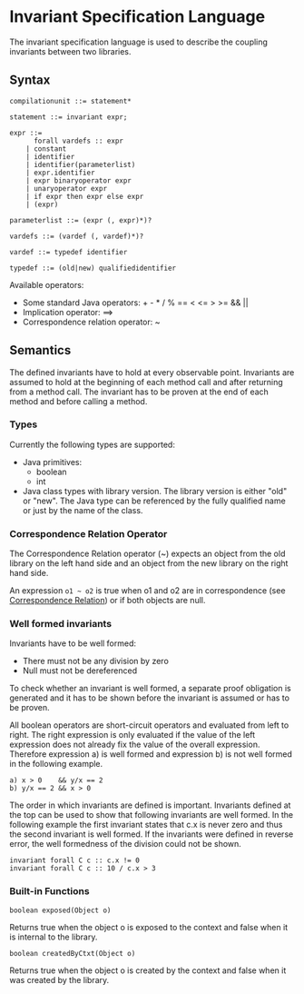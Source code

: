 Invariant Specification Language
================================

The invariant specification language is used to describe the coupling invariants
between two libraries.

Syntax
------
	
	compilationunit ::= statement* 

	statement ::= invariant expr;
	
	expr ::= 
		  forall vardefs :: expr
    	| constant  
    	| identifier
    	| identifier(parameterlist)
    	| expr.identifier
    	| expr binaryoperator expr
    	| unaryoperator expr
    	| if expr then expr else expr
    	| (expr)

	parameterlist ::= (expr (, expr)*)?
	
	vardefs ::= (vardef (, vardef)*)?
 
	vardef ::= typedef identifier

	typedef ::= (old|new) qualifiedidentifier
	
Available operators: 

- Some standard Java operators: + - * / %  == < <= > >= && ||
- Implication operator: ==>
- Correspondence relation operator: ~ 


Semantics
---------

The defined invariants have to hold at every observable point.
Invariants are assumed to hold at the beginning of each method call and
after returning from a method call. The invariant has to be proven at the end of each method
and before calling a method.

### Types

Currently the following types are supported:

- Java primitives: 
	- boolean
	- int
- Java class types with library version. The library version is either "old" or "new".
	The Java type can be referenced by the fully qualified name or just by the name of the class.
	

### Correspondence Relation Operator

The Correspondence Relation operator (~) expects an object from the 
old library on the left hand side and an object from the new library on the right hand side.

An expression `o1 ~ o2` is true when o1 and o2 are in correspondence 
(see [Correspondence Relation](blablub.html#bum)) or if both objects are null.



### Well formed invariants

Invariants have to be well formed:

- There must not be any division by zero
- Null must not be dereferenced

To check whether an invariant is well formed, a separate proof obligation is generated
and it has to be shown before the invariant is assumed or has to be proven.

All boolean operators are short-circuit operators and evaluated from left to right. 
The right expression is only evaluated if the value of the left expression does not already
fix the value of the overall expression. Therefore expression a) is well formed and
expression b) is not well formed in the following example.

	a) x > 0    && y/x == 2
	b) y/x == 2 && x > 0
 
The order in which invariants are defined is important. Invariants defined at the top
can be used to show that following invariants are well formed. In the following example
the first invariant states that c.x is never zero and thus the second  invariant is
well formed. If the invariants were defined in reverse error, the well formedness of
the division could not be shown.
	
	invariant forall C c :: c.x != 0
	invariant forall C c :: 10 / c.x > 3 


 

### Built-in Functions

	boolean exposed(Object o)
	
Returns true when the object o is exposed to the context 
and false when it is internal to the library.

	boolean createdByCtxt(Object o)

Returns true when the object o is created by the context and false
when it was created by the library.
 

